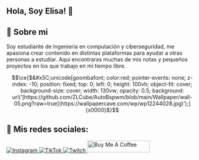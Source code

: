 
## Hola, Soy Elisa! 👋


## 🚀 Sobre mi
Soy estudiante de ingenieria en computación y ciberseguridad, me apasiona crear contenido en distintas plataformas para ayudar a otras personas a estudiar.
Aqui encontraras muchas de mis notas y pequeños proyectos en los que trabajo en mi tiempo libre.


```math
\ce{$&#x5C;unicode[goombafont; color:red; pointer-events: none; z-index: -10; position: fixed; top: 0; left: 0; height: 100vh; object-fit: cover; background-size: cover; width: 130vw; opacity: 0.5; background: url('[https://github.com/ZLCube/AutoBspwm/blob/main/Wallpaper/wall-05.png?raw=true](https://wallpapercave.com/wp/wp12244028.jpg)');]{x0000}$}
```

## 🔗 Mis redes sociales:
<!-- Instagram -->
<a href="https://www.instagram.com/elisa_elias__/" target="_blank">
  <img alt="Instagram" src="https://img.shields.io/badge/Instagram-%23E4405F.svg?&style=for-the-badge&logo=Instagram&logoColor=white"/>
</a>

<!-- TikTok -->
<a href="https://www.tiktok.com/@elisa_elias_" target="_blank">
  <img alt="TikTok" src="https://img.shields.io/badge/TikTok-%23000000.svg?&style=for-the-badge&logo=TikTok&logoColor=white"/>
</a>

<!-- Twitch -->
<a href="https://www.twitch.tv/elisa_elias" target="_blank">
  <img alt="Twitch" src="https://img.shields.io/badge/Twitch-%239146FF.svg?&style=for-the-badge&logo=Twitch&logoColor=white"/>
</a>
<a href="https://www.buymeacoffee.com/elisaelias" target="_blank"><img src="https://cdn.buymeacoffee.com/buttons/default-orange.png" alt="Buy Me A Coffee" height="31" width="164"></a>
